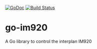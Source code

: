 [![GoDoc](https://godoc.org/github.com/tomoya0x00/go-im920?status.svg)](http://godoc.org/github.com/tomoya0x00/go-im920)
[![Build Status](https://travis-ci.org/tomoya0x00/go-im920.svg?branch=master)](https://travis-ci.org/tomoya0x00/go-im920)

# go-im920
A Go library to control the interplan IM920
